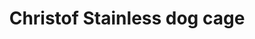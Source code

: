 ---
title: "Christof Stainless dog cage"
url: /obando/christof-stainless-dog-cage/
shop: Partyzubehör
---